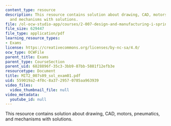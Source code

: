 ```yaml
---
content_type: resource
description: This resource contains solution about drawing, CAD, motors, pneumatics,
  and mechanisms with solutions.
file: /ol-ocw-studio-app/courses/2-007-design-and-manufacturing-i-spring-2009/559019a24f0c8a3729570785aa963939_MIT2_007s09_sol_exam01.pdf
file_size: 629447
file_type: application/pdf
learning_resource_types:
- Exams
license: https://creativecommons.org/licenses/by-nc-sa/4.0/
ocw_type: OCWFile
parent_title: Exams
parent_type: CourseSection
parent_uid: 6828896f-35c3-3bb9-87bb-5881f12efb3e
resourcetype: Document
title: MIT2_007s09_sol_exam01.pdf
uid: 559019a2-4f0c-8a37-2957-0785aa963939
video_files:
  video_thumbnail_file: null
video_metadata:
  youtube_id: null
---
```

This resource contains solution about drawing, CAD, motors, pneumatics, and mechanisms with solutions.
